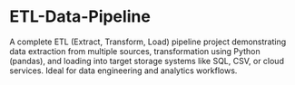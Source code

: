 # ETL-Data-Pipeline
A complete ETL (Extract, Transform, Load) pipeline project demonstrating data extraction from multiple sources, transformation using Python (pandas), and loading into target storage systems like SQL, CSV, or cloud services. Ideal for data engineering and analytics workflows.
